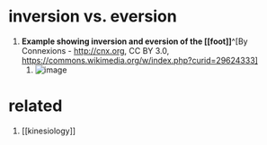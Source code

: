 # inversion vs. eversion
1. **Example showing inversion and eversion of the [[foot]]**^[By Connexions - http://cnx.org, CC BY 3.0, https://commons.wikimedia.org/w/index.php?curid=29624333]
	1. ![image](https://upload.wikimedia.org/wikipedia/commons/thumb/5/53/Eversion_and_inversion.jpg/331px-Eversion_and_inversion.jpg)

# related
1. [[kinesiology]]
